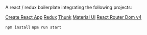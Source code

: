 A react / redux boilerplate integrating the following projects:

[Create React App](https://github.com/facebook/create-react-app)
[Redux](https://redux.js.org/)
[Thunk](https://github.com/reduxjs/redux-thunk)
[Material UI](https://material-ui.com/)
[React Router Dom v4](https://www.npmjs.com/package/react-router-dom)

`npm install`
`npm run start`
